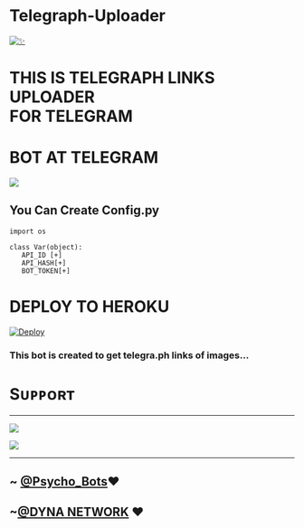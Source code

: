 # Telegraph-Uploader 
[![✨](https://telegra.ph/file/1434d9d0eb6a8bf00456a.jpg)](https://t.me/DYNA_NETWORK)
# <p> THIS IS TELEGRAPH LINKS UPLOADER <br> FOR TELEGRAM </p>
# BOT AT TELEGRAM 



<a href="http://t.me/PIC_LINK_DBOT" target="_blank"><img src="https://img.shields.io/badge/BOT-IN%20TELEGRAM-black.svg?style=for-the-badge&logo=Telegram"></a>

 
 
## You Can Create Config.py 
```python3
import os 

class Var(object): 
   API_ID [+]
   API_HASH[+]
   BOT_TOKEN[+]

```

# DEPLOY TO HEROKU

[![Deploy](https://www.herokucdn.com/deploy/button.svg)](https://heroku.com/deploy?template=https://github.com/SUKHPAL443/ULTRATGUPLOADER)

### This bot is created to get telegra.ph links of images...

# Sᴜᴘᴘᴏʀᴛ 
<hr>
<a href="https://telegram.me/DYNA_NETWORK" target="_blank"><img src="https://img.shields.io/badge/Updates-Channel-yellow.svg?style=for-the-badge&logo=Telegram"></a>

<a href="https://telegram.me/DYNA_SUPPORT" target="_blank"><img src="https://img.shields.io/badge/Support-Group-green.svg?style=for-the-badge&logo=Telegram"></a>
<hr>


## ~ [@Psycho_Bots](https://t.me/PsychoBots)❤️

## ~[@DYNA NETWORK](https://t.me/DYNA_NETWORK) ❤️

